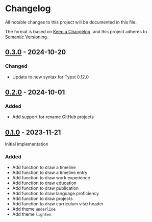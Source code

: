 # Changelog

All notable changes to this project will be documented in this file.

The format is based on [Keep a Changelog](https://keepachangelog.com/en/1.1.0/),
and this project adheres to [Semantic Versioning](https://semver.org/spec/v2.0.0.html).


## [0.3.0] - 2024-10-20

### Changed

- Update to new syntax for Typst 0.12.0


## [0.2.0] - 2024-10-01

### Added

- Add support for rename GitHub projects


## [0.1.0] - 2023-11-21

Initial implementation

### Added

- Add function to draw a timeline
- Add function to draw a timeline entry
- Add function to draw work experience
- Add function to draw education
- Add function to draw publication
- Add function to draw language proficiency
- Add function to draw projects
- Add function to draw curriculum vitæ header
- Add theme `underline`
- Add theme `lighten`

[Unreleased]: https://git.claudiomattera.it/claudiomattera/typst-modern-cv/
[0.1.0]: https://git.claudiomattera.it/claudiomattera/typst-modern-cv/releases/tag/0.1.0
[0.2.0]: https://git.claudiomattera.it/claudiomattera/typst-modern-cv/releases/tag/0.2.0
[0.3.0]: https://git.claudiomattera.it/claudiomattera/typst-modern-cv/releases/tag/0.3.0
